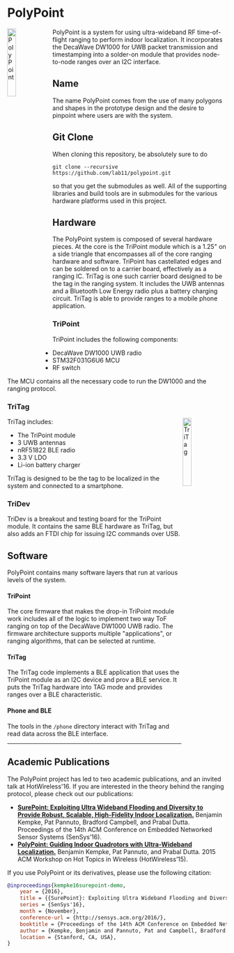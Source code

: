 PolyPoint
=========

<img src="https://raw.githubusercontent.com/lab11/polypoint/master/media/polypoint_logo_a.png" alt="PolyPoint" width="20%" align="left">

PolyPoint is a system for using ultra-wideband RF time-of-flight ranging to perform indoor localization.
It incorporates the DecaWave DW1000 for UWB packet transmission and timestamping
into a solder-on module that provides node-to-node ranges over an I2C interface.



Name
----

The name PolyPoint comes from the use of many polygons and shapes in the prototype design and the
desire to pinpoint where users are with the system.


Git Clone
---------

When cloning this repository, be absolutely sure to do

    git clone --recursive https://github.com/lab11/polypoint.git
    
so that you get the submodules as well. All of the supporting
libraries and build tools are in submodules for the various
hardware platforms used in this project.


Hardware
--------

The PolyPoint system is composed of several hardware pieces. At the core is the
TriPoint module which is a 1.25" on a side triangle that encompasses all of the
core ranging hardware and software. TriPoint has castellated edges and can be
soldered on to a carrier board, effectively as a ranging IC. TriTag is one such
carrier board designed to be the tag in the ranging system. It includes the
UWB antennas and a Bluetooth Low Energy radio plus a battery charging circuit.
TriTag is able to provide ranges to a mobile phone application.

### TriPoint

TriPoint includes the following components:

- DecaWave DW1000 UWB radio
- STM32F031G6U6 MCU
- RF switch

The MCU contains all the necessary code to run the DW1000 and the ranging
protocol.

### TriTag


  <img src="https://raw.githubusercontent.com/lab11/polypoint/master/media/tritag_blue_1000x889.jpg" alt="TriTag" width="20%;" align="right">


TriTag includes:

- The TriPoint module
- 3 UWB antennas
- nRF51822 BLE radio
- 3.3 V LDO
- Li-ion battery charger

TriTag is designed to be the tag to be localized in the system and connected
to a smartphone.


### TriDev

TriDev is a breakout and testing board for the TriPoint module.
It contains the same BLE hardware as TriTag, but also adds an FTDI
chip for issuing I2C commands over USB.


Software
--------

PolyPoint contains many software layers that run at various levels of
the system.

#### TriPoint

The core firmware that makes the drop-in TriPoint module work
includes all of the logic to implement two way ToF ranging
on top of the DecaWave DW1000 UWB radio. The firmware architecture
supports multiple "applications", or ranging algorithms, that can
be selected at runtime.

#### TriTag

The TriTag code implements a BLE application
that uses the TriPoint module as an I2C device and prov
a BLE service. It puts the TriTag hardware into TAG mode
and provides ranges over a BLE characteristic. 

#### Phone and BLE

The tools in the `/phone` directory interact with TriTag and read data
across the BLE interface.

----

## Academic Publications

The PolyPoint project has led to two academic publications, and an invited talk at HotWireless'16.
If you are interested in the theory behind the ranging protocol, please check out our publications:

 - **[SurePoint: Exploiting Ultra Wideband Flooding and Diversity to Provide Robust, Scalable, High-Fidelity Indoor Localization.](http://lab11.eecs.berkeley.edu/content/pubs/kempke16surepoint.pdf)** Benjamin Kempke, Pat Pannuto, Bradford Campbell, and Prabal Dutta. Proceedings of the 14th ACM Conference on Embedded Networked Sensor Systems (SenSys’16).
 - **[PolyPoint: Guiding Indoor Quadrotors with Ultra-Wideband Localization.](http://lab11.eecs.berkeley.edu/content/pubs/kempke15polypoint.pdf)** Benjamin Kempke, Pat Pannuto, and Prabal Dutta. 2015 ACM Workshop on Hot Topics in Wireless (HotWireless’15).
 
If you use PolyPoint or its derivatives, please use the following citation:

```bibtex
@inproceedings{kempke16surepoint-demo,
	year = {2016},
	title = {{SurePoint}: Exploiting Ultra Wideband Flooding and Diversity to Provide Robust, Scalable, High-Fidelity Indoor Localization},
	series = {SenSys'16},
	month = {November},
	conference-url = {http://sensys.acm.org/2016/},
	booktitle = {Proceedings of the 14th ACM Conference on Embedded Networked Sensor Systems},
	author = {Kempke, Benjamin and Pannuto, Pat and Campbell, Bradford and Dutta, Prabal},
	location = {Stanford, CA, USA},
}
```
